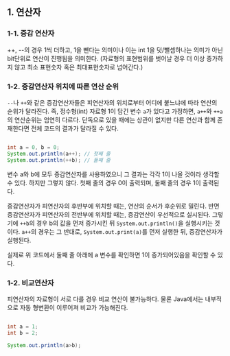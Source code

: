 
## 1. 연산자


### 1-1. 증감 연산자

++, --의 경우 1씩 더하고, 1을 뺀다는 의미이나 이는 int 1을 덧/뺄셈하나는 의미가 아닌 bit단위로 연산이 진행됨을 의미한다. (자료형의 표현범위를 벗어날 경우 더 이상 증가하지 않고 최소 표현숫자 혹은 최대표현숫자로 넘어간다.)


### 1-2. 증감연산자 위치에 따른 연산 순위

`--`나 `++`와 같은 증감연산자들은 피연산자의 위치로부터 어디에 붙느냐에 따라 연산의 순위가 달라진다. 즉, 정수형(int) 자료형 1이 담긴 변수 `a`가 있다고 가정하면, `a++`와 `++a`의 연산순위는 엄연히 다르다. 단독으로 있을 때에는 상관이 없지만 다른 연산과 함께 존재한다면 전체 코드의 결과가 달라질 수 있다.

```java

int a = 0, b = 0;
System.out.println(a++); // 첫째 줄
System.out.println(++b); // 둘째 줄

```

변수 a와 b에 모두 증감연산자를 사용하였으니 그 결과는 각각 1이 나올 것이라 생각할 수 있다. 하지만 그렇지 않다. 첫째 줄의 경우 0이 출력되며, 둘째 줄의 경우 1이 출력된다.

증감연산자가 피연산자의 후반부에 위치할 때는, 연산의 순서가 후순위로 밀린다. 반면 증감연산자가 피연산자의 전반부에 위치할 때는, 증감연산이 우선적으로 실시된다. 그렇기에 `++b`의 경우 b의 값을 먼저 증가시킨 뒤 `System.out.println()`을 실행시키는 것이다. `a++`의 경우는 그 반대로, `System.out.print(a)`를 먼저 실행한 뒤, 증감연산자가 실행된다.

실제로 위 코드에서 둘째 줄 아래에 a 변수를 확인하면 1이 증가되어있음을 확인할 수 있다.


### 1-2. 비교연산자

피연산자의 자료형이 서로 다를 경우 비교 연산이 불가능하다. 물론 Java에서는 내부적으로 자동 형변환이 이루어져 비교가 가능해진다.

```java

int a = 1;
int b = 2;

System.out.println(a>b);

```
